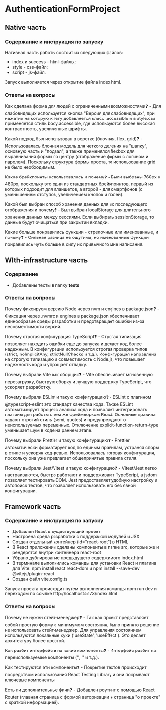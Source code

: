 # AuthenticationFormProject

## Native часть

### Содержание и инструкция по запуску

Нативная часть работы состоит из следующих файлов:
* index и success - html-файлы;
* style - css-файл;
* script - js-файл.

Запуск выполняется через открытие файла index.html.

### Ответы на вопросы

Как сделана форма для людей с ограниченными возможностями❓ - Для слабовидящих используется кнопка "Версия для слабовидящих", при нажатии на которую к тегу <body> добавляется класс .accessible и в style.css применяется стиль body.accessible, где используются более высокая контрастность, увеличенные шрифты.

Какой подход был использован в верстке (блочная, flex, grid)❓ - Использовалась блочная модель для четкого деления на "шапку", основную часть и "подвал", а также применялся flexbox для выравнивания формы по центру (отображение формы с логином и паролем). Поскольку структура формы проста, то использование grid не было необходимым.

Какие брейкпоинты использовались и почему❓ - Были выбраны 768px и 480px, поскольку это одни из стандартных брейкпоинтов, первый из которых подходит для планшетов, а второй - для смартфонов (с уменьшением отступов, увеличением кнопок и полей).

Какой был выбран способ хранения данных для их последующего отображения и почему❓ - Был выбран localStorage для длительного хранения данных между сессиями. Если выбирать sessionStorage, то данные будут очищаться при закрытии вкладки.

Какие больше понравились функции - стрелочные или именованные, и почему❓ - Сильная разница не ощутима, но именованные функции понравились чуть больше в силу их привычного мне написания.

## WIth-infrastructure часть

### Содержание

* Добавлены тесты в папку __tests__

### Ответы на вопросы

Почему фиксируем версию Node через nvm и engines в package.json❓ - Фиксация через .nvmrc и engines в package.json обеспечивает единообразие среды разработки и предотвращает ошибки из-за несовместимости версий.

Почему строгая конфигурация TypeScript❓ - Строгая типизация позволяет находить ошибки еще до запуска и делает код более надежным. В конфигурации используется строгая проверка типов (strict, noImplicitAny, strictNullChecks и т.д.). Конфигурация направлена на строгую типизацию и совместимость с Node.js, что повышает надежность кода и упрощает отладку.

Почему выбрали Vite как сборщик❓ - Vite обеспечивает мгновенную перезагрузку, быструю сборку и лучшую поддержку TypeScript, что ускоряет разработку.

Почему выбрали ESLint и такую конфигурацию❓ - ESLint с плагином @typescript-eslint это стандарт качества кода. Также ESLint автоматизирует процесс анализа кода и позволяет интегрировать плагины для работы с тем же фреймворком React. Основные правила задают строгий стиль (semi, quotes) и предупреждают о неиспользуемых переменных. Отключение explicit-function-return-type уменьшает шум в коде на раннем этапе.

Почему выбрали Prettier и такую конфигурацию❓ - Prettier автоматически форматирует код по единым правилам, устраняя споры в стиле и ускоряя код-ревью. Использовалась готовая конфигурация, поскольку она уже предлагает общепринятые правила стиля.

Почему выбрали Jest/Vitest и такую конфигурацию❓ - Vitest/Jest легко настраиваются, быстро работают и поддерживают TypeScript, а jsdom позволяет тестировать DOM. Jest предоставляет удобную настройку и автопоиск тестов, что позволяет использовать его без явной конфигурации.

## Framework часть

### Содержание и инструкция по запуску

* Добавлен React в существующий проект
* Настроена среда разработки с поддержкой модулей и JSX
* Создан отдельный контейнер (id="react-root") в HTML
* В React приложении сделаны компоненты в папке src, которые же и рендерятся внутри контейнера react-root
* Убрано дублирование предыдущего содержимого index.html
* В терминале выполнились команды для установки React и плагина для Vite: npm install react react-dom и npm install --save-dev @vitejs/plugin-react
* Создан файл vite.config.ts

Запуск проекта происходит путем выполнения команды npm run dev и переходом по ссылке http://localhost:5173/index.html

### Ответы на вопросы

Почему не нужен стейт-менеджер❓ - Так как проект представляет собой простую форму с минимумом состояния, было принято решение не использовать стейт-менеджер. Для управления состоянием используются локальные хуки ('useState', 'useEffect'). Это делает архитектуру более простой.

Как разбит интерфейс и на какие компоненты❓ - Интерфейс разбит на переиспользуемые компоненты ('<LoginForm />', '<TulipFall />' и т.д.).

Как тестируются эти компоненты❓ - Покрытие тестов происходит посредством использования React Testing Library и они покрывают ключевые компоненты.

Есть ли дополнительные фичи❓ - Добавлен роутинг с помощью React Router (главная страница с формой авторизации + страница "о проекте" с краткой информацией).
